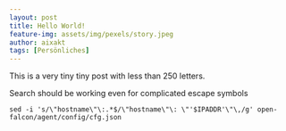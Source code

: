 ```yaml
---
layout: post
title: Hello World!
feature-img: assets/img/pexels/story.jpeg
author: aixakt
tags: [Persönliches]
---
```




This is a very tiny tiny post with less than 250 letters.

Search should be working even for complicated escape symbols
```
sed -i 's/\"hostname\"\:.*$/\"hostname\"\: \"'$IPADDR'\"\,/g' open-falcon/agent/config/cfg.json
```
